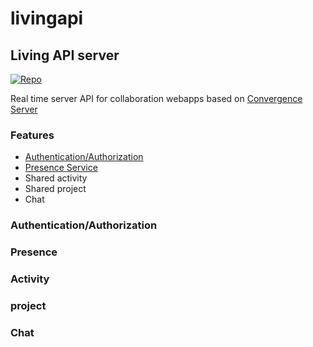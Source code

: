 
# livingapi
## Living API server
[![Repo](https://img.shields.io/badge/Repo-livingapi-blue)](https://github.com/sicheo/livingapi)

Real time server API for collaboration webapps based on [Convergence Server][convserv]

### Features

- [Authentication/Authorization](#Authentication/Authorizazion)
- [Presence Service](#Presence)
- Shared activity
- Shared project
- Chat

### Authentication/Authorization

### Presence

### Activity

### project

### Chat

[//]: # 

   [convserv]: <https://convergence.io/quickstart/>
  

